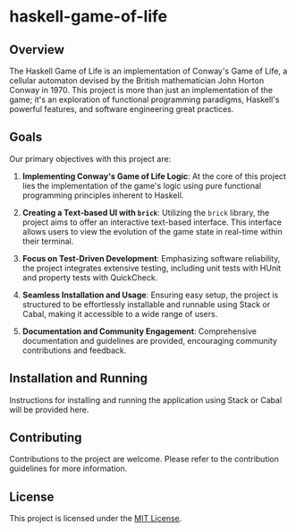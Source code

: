 # haskell-game-of-life

## Overview
The Haskell Game of Life is an implementation of Conway's Game of Life, a cellular automaton devised by the British mathematician John Horton Conway in 1970. This project is more than just an implementation of the game; it's an exploration of functional programming paradigms, Haskell's powerful features, and software engineering great practices.

## Goals
Our primary objectives with this project are:

1. **Implementing Conway's Game of Life Logic**: At the core of this project lies the implementation of the game's logic using pure functional programming principles inherent to Haskell.

2. **Creating a Text-based UI with `brick`**: Utilizing the `brick` library, the project aims to offer an interactive text-based interface. This interface allows users to view the evolution of the game state in real-time within their terminal.

3. **Focus on Test-Driven Development**: Emphasizing software reliability, the project integrates extensive testing, including unit tests with HUnit and property tests with QuickCheck.

4. **Seamless Installation and Usage**: Ensuring easy setup, the project is structured to be effortlessly installable and runnable using Stack or Cabal, making it accessible to a wide range of users.

5. **Documentation and Community Engagement**: Comprehensive documentation and guidelines are provided, encouraging community contributions and feedback.

## Installation and Running

Instructions for installing and running the application using Stack or Cabal will be provided here.

## Contributing

Contributions to the project are welcome. Please refer to the contribution guidelines for more information.

## License

This project is licensed under the [MIT License](LICENSE).
